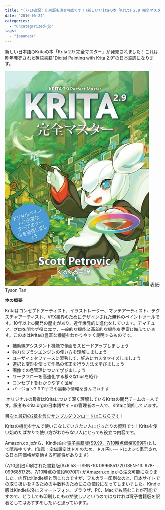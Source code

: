 ```yaml
---
title: "(7/10追記：印刷版も注文可能です！)新しいKritaの本「Krita 2.9 完全マスター」発売のお知らせ"
date: "2016-06-24"
categories: 
  - "uncategorized-jp"
tags: 
  - "japanese"
---
```


新しい日本語のKritaの本「Krita 2.9 完全マスター」が発売されました！これは昨年発売された英語書籍"Digital Painting with Krita 2.9"の日本語訳になります。

 ![cover-jp](images/cover-jp.jpg) 表紙: Tyson Tan

**本の概要**

Kritaはコンセプトアーティスト、イラストレーター、マッテアーティスト、テクスチャアーティスト、VFX業界のためにデザインされた無料のペイントツールです。10年以上の開発の歴史があり、近年爆発的に進化をしています。アマチュア、プロを問わず役に立つ、一般的な機能と革新的な機能を豊富に備えています。この本はKritaの豊富な機能をわかりやすく説明するものです。

- 補助線アシスタント機能で作画をスピードアップしましょう
- 強力なブラシエンジンの使い方を理解しましょう
- ユーザインタフェースに習熟して、好みにカスタマイズしましょう
- 選択と変形を使って作品の修正を行う方法を学びましょう
- 画像での色管理について学びましょう
- ワークフローを高速化する様々なtipsを紹介
- コンセプトをわかりやすく図解
- バージョン2.9.11までの最新の情報を含んでいます

 オリジナルの著者はKritaについて深く理解しているKritaの開発チームの一人です。訳者もKrita.orgの日本語サイトの管理者の一人で、Kritaに関係しています。

[目次と最初の2章を含むサンプルダウンロードはこちらです](https://krita.org/wp-content/uploads/2016/06/Krita-2.9-Perfect-Master-sample.pdf)！

Kritaの機能を学んで使いこなしていきたい人にぴったりの資料です！Kritaを使い始めたばかりで使い方がわからない人にとっても役立つ内容です。

Amazon.co.jpから、Kindle向け[電子書籍版($9.99、7/10時点価格1069円)](https://www.amazon.co.jp/dp/B01H0Z91CA)として販売中です。(注意：定価設定はドルのため、ドル円レートによって表示される日本円価格が変動する可能性があります)

(7/10追記)印刷された書籍版($46.58 - ISBN-10: 0996851720 ISBN-13: 978-0996851725、7/10時点の値段5070円) が[Amazon.co.jp](https://www.amazon.co.jp/Krita-2-9-Perfect-Master-Masterpiece/dp/0996851720)から注文可能になりました。内容はKindle版と同じなのですが、フルカラー印刷なのと、日本サイトでの取り扱いをするための手数料のためにこの値段になってしまいました。Kindle版はKindle以外にスマートフォン、ブラウザ、PC、Macでも読むことが可能ですので、どうしても印刷したものが欲しいというのではなければ電子書籍版を訳者としてはおすすめしたいと思っています。
